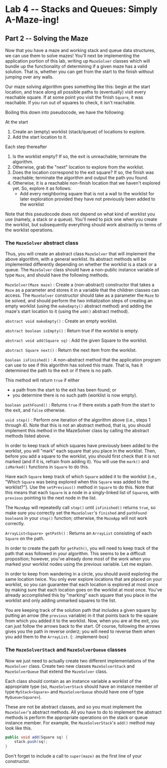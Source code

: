 # Lab 4 -- Stacks and Queues: Simply A-Maze-ing!
## Part 2 -- Solving the Maze

Now that you have a maze and working stack and queue data structures, we can
use them to solve mazes! You'll next be implementing the application portion
of this lab, writing up `MazeSolver` classes which will bundle up the
functionality of determining if a given maze has a valid solution. That is,
whether you can get from the start to the finish without jumping over any
walls.

Our maze solving algorithm goes something like this: begin at the start location, and trace along all possible paths to (eventually) visit every reachable square. If at some point you visit the finish `Square`, it was reachable. If you run out of squares to check, it isn't reachable.

Boiling this down into pseudocode, we have the following:

At the start
1. Create an (empty) worklist (stack/queue) of locations to explore.
2. Add the start location to it.

Each step thereafter
1. Is the worklist empty? If so, the exit is unreachable; terminate the algorithm.
2. Otherwise, grab the "next" location to explore from the worklist.
3. Does the location correspond to the exit square? If so, the finish was
   reachable; terminate the algorithm and output the path you found.
4. Otherwise, it is a reachable non-finish location that we haven't explored yet. So, explore it as follows:
   - Add every neighboring square that is not a wall to the worklist for later
     exploration provided they have not previously been added to the worklist

Note that this pseudocode does not depend on what kind of worklist you use
(namely, a stack or a queue). You'll need to pick one when you create the
worklist, but subsequently everything should work abstractly in terms of the
worklist operations.

### The `MazeSolver` abstract class

Thus, you will create an abstract class `MazeSolver` that will implement the above algorithm, with a general worklist. Its abstract methods will be implemented differently depending on whether the worklist is a stack or a queue. The `MazeSolver` class should have a non-public instance variable of type `Maze`, and should have the following methods.

`MazeSolver(Maze maze)`
: Create a (non-abstract) constructor that takes a `Maze` as a parameter and
  stores it in a variable that the children  classes can access.  The
  `MazeSolver` constructor should take as a parameter the `Maze` to be solved,
  and should perform the two initialization steps of creating an empty worklist
  (using the `makeEmpty()` abstract method) and adding the maze's start location to
  it (using the `add()` abstract method).

`abstract void makeEmpty()`
: Create an empty worklist.

`abstract boolean isEmpty()`
: Return true if the worklist is empty.

`abstract void add(Square sq)`
: Add the given Square to the worklist.

`abstract Square next()`
: Return the next item from the worklist.

`boolean isFinished()`
: A non-abstract method that the application program can use to see if this
  algorithm has solved this maze. That is, has it determined the path to the
  exit or if there is no path.

  This method will return `true` if either
  - a path from the start to the exit has been found; or
  - you determine there is no such path (worklist is now empty).

`boolean pathFound()`
: Returns `true` if there exists a path from the start to the exit, and `false` otherwise.

`void step()`
: Perform one iteration of the algorithm above (i.e., steps 1 through 4). Note
  that this is not an abstract method, that is, you should implement this method
  in the MazeSolver class by calling the abstract methods listed above.

  In order to keep track of which squares have previously been added to the
  worklist, you will "mark" each square that you place in the worklist. Then,
  before you add a square to the worklist, you should first check that it is
  not marked (and if it is, refrain from adding it).  You will use the
  `mark()` and `isMarked()` functions in `Square` to do this.

  Have each `Square` keep track of which `Square` added it to the worklist (i.e.,
  "Which `Square` was being explored when this `Square` was added to the
  worklist?"). Use the `setPrevious()` method in `Square` to do this.  Note that
  this means that each `Square` is a node in a singly-linked list of `Square`s,
  with `previous` pointing to the next node in the list.

  The `MazeApp` will repeatedly call `step()` until `isFinished()` returns `true`, so
  make sure you correctly set the `MazeSolver`'s `finished` and `pathFound` `boolean`s
  in your `step()` function; otherwise, the `MazeApp` will not work correctly.

`ArrayList<Square> getPath()`
: Returns an `ArrayList` consisting of each `Square` on the path.

  In order to create the path for `getPath()`, you will need to keep track of
  the path that was followed in your algorithm. This seems to be a difficult
  proposition; however, you've already done most of the work when you marked
  your worklist nodes using the previous variable. Let me explain.

  In order to keep from wandering in a circle, you should avoid exploring the
  same location twice. You only ever explore locations that are placed on your
  worklist, so you can guarantee that each location is explored at most once
  by making sure that each location goes on the worklist at most once. You've
  already accomplished this by "marking" each square that you place in the
  worklist and only adding unmarked squares to the list.

  You are keeping track of the solution path that includes a given square by putting
  an arrow (the `previous` variable) in it that points back to the square from
  which you added it to the worklist. Now, when you are at the exit, you can
  just follow the arrows back to the start.  Of course, following the arrows
  gives you the path in reverse orderz; you will need to reverse them when you
  add them to the `ArrayList`.
{: .implement-box}

### The `MazeSolverStack` and `MazeSolverQueue` classes

Now we just need to actually create two different implementations of the
`MazeSolver` class. Create two new classes `MazeSolverStack` and
`MazeSolverQueue` that extend the `MazeSolver` class.

Each class should contain as an instance variable a worklist of the
appropriate type (so, `MazeSolverStack` should have an instance member of type
`MyStack<Square>` and `MazeSolverQueue` should have one of type
`MyQueue<Square>`).

These are not be abstract classes, and so you must implement the
`MazeSolver`'s abstract methods. All you have to do to implement the abstract
methods is perform the appropriate operations on the stack or queue instance
member. For example, the `MazeSolverStack`'s `add()` method may look like this.
```java
public void add(Square sq) {
    stack.push(sq);
}
```

Don't forget to include a call to `super(maze)` as the first line of your constructor.
